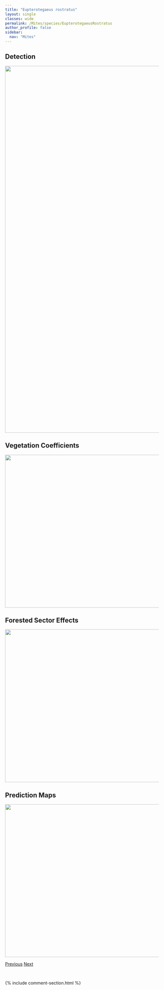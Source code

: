 ```yaml
---
title: "Eupterotegaeus rostratus"
layout: single
classes: wide
permalink: /Mites/species/EupterotegaeusRostratus
author_profile: false
sidebar:
  nav: "Mites"
---
```


<h2>Detection</h2>

<a href="https://drive.google.com/uc?export=view&id=102fhTfjXnPUdd52EOloclvTs9D-iPJwc">
<img src="https://drive.google.com/uc?export=view&id=102fhTfjXnPUdd52EOloclvTs9D-iPJwc" height = "1200" width = "800">
</a>


<h2>Vegetation Coefficients</h2>

<a href="https://drive.google.com/uc?export=view&id=1BDxRNXce5wU_dpNESF-yr_93tYOSG6Xd">
<img src="https://drive.google.com/uc?export=view&id=1BDxRNXce5wU_dpNESF-yr_93tYOSG6Xd" height = "500" width = "1000">
</a>


<h2>Forested Sector Effects</h2>

<a href="https://drive.google.com/uc?export=view&id=1aG0qKI49FFAVF73ycEFXAmVEehKiNwi1">
<img src="https://drive.google.com/uc?export=view&id=1aG0qKI49FFAVF73ycEFXAmVEehKiNwi1" height = "500" width = "1000">
</a>


<h2>Prediction Maps</h2>

<a href="https://drive.google.com/uc?export=view&id=1-tC20v_98CF5tsXYpGJMTmEvftwjAIO5">
<img src="https://drive.google.com/uc?export=view&id=1-tC20v_98CF5tsXYpGJMTmEvftwjAIO5" height = "500" width = "1000">
</a>


<a href="/DevelopmentWebsite/Mites/species/EupterotegaeusRhamphosus" class="pagination--pager" title="Eupterotegaeus rhamphosus">Previous</a> <a href="/DevelopmentWebsite/Mites/species/ExochocepheusEremitus" class="pagination--pager" title="Exochocepheus eremitus">Next</a>

<p>&nbsp;</p>

{% include comment-section.html %}
